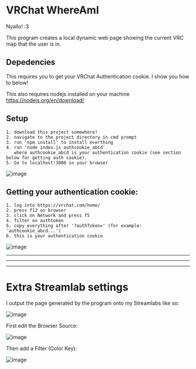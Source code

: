# VRChat WhereAmI

Nyallo! :3 

This program creates a local dynamic web page showing the current VRC map that the user is in.

## Depedencies

This requires you to get your VRChat Authentication cookie. I show you how to below!

This also requires nodejs installed on your machine https://nodejs.org/en/download/

## Setup

```
1. download this project somewhere!
2. navigate to the project directory in cmd prompt
3. run 'npm install' to install everthing
4. run 'node index.js authcookie_abcd' 
   where authcookie_abcd is your authentication cookie (see section below for getting auth cookie). 
5. Go to localhost:3000 in your browser
```

![image](https://user-images.githubusercontent.com/105096300/214438408-cd3e8271-bec9-4612-b284-8a8c46a9f8e5.png)


## Getting your authentication cookie:

```
1. log into https://vrchat.com/home/
2. press f12 on browser 
3. click on Network and press f5
4. filter on authtoken
5. copy everything after '?authToken=' (for example: 'authcookie_abcd...')
6. this is your authentication cookie
```
![image](https://user-images.githubusercontent.com/105096300/214435978-ec1f1b81-62ae-4865-a337-97923a997edb.png)

___
___
___

# Extra Streamlab settings 

I output the page generated by the program onto my Streamlabs like so:

![image](https://user-images.githubusercontent.com/105096300/214443734-61754271-fd6e-4659-9af2-770e5e4d4da4.png)

First edit the Browser Source:

![image](https://user-images.githubusercontent.com/105096300/214440399-14634165-47d9-4121-89b6-26a0297e758d.png)

Then add a Filter (Color Key):

![image](https://user-images.githubusercontent.com/105096300/214440520-c223f098-01fe-4028-acab-c64574216f63.png)



